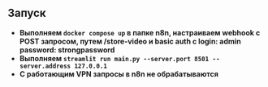 ## Запуск
- **Выполняем ```docker compose up``` в папке n8n, настраиваем webhook c POST запросом, путем /store-video и basic auth с login: admin password: strongpassword**
- **Выполняем ```streamlit run main.py --server.port 8501 --server.address 127.0.0.1```**
- **С работающим VPN запросы в n8n не обрабатываются**
